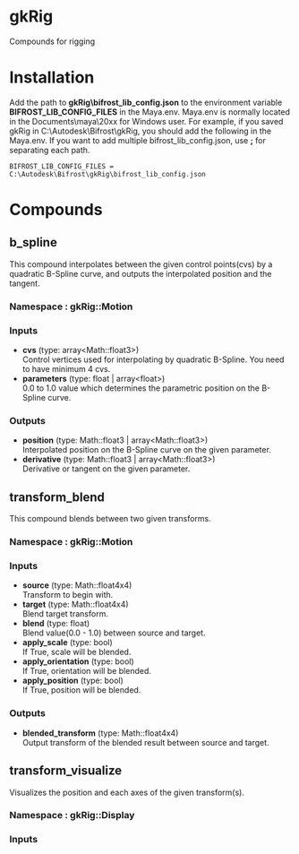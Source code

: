 # gkRig
Compounds for rigging

# Installation
Add the path to **gkRig\bifrost_lib_config.json** to the environment variable **BIFROST_LIB_CONFIG_FILES** in the Maya.env. Maya.env is normally located in the Documents\maya\20xx for Windows user.
For example, if you saved gkRig in C:\Autodesk\Bifrost\gkRig, you should add the following in the Maya.env. If you want to add multiple bifrost_lib_config.json, use **;** for separating each path.

`BIFROST_LIB_CONFIG_FILES = C:\Autodesk\Bifrost\gkRig\bifrost_lib_config.json`

# Compounds
## b_spline
This compound interpolates between the given control points(cvs) by a quadratic B-Spline curve, and outputs the interpolated position and the tangent.
### Namespace : gkRig::Motion
### Inputs

  - **cvs** (type: array\<Math::float3\>)<br>
    Control vertices used for interpolating by quadratic B-Spline. You need to have minimum 4 cvs.
  - **parameters** (type: float | array\<float\>)<br>
    0.0 to 1.0 value which determines the parametric position on the B-Spline curve.
  
### Outputs
  - **position** (type: Math::float3 | array\<Math::float3\>)<br>
    Interpolated position on the B-Spline curve on the given parameter.
  - **derivative** (type: Math::float3 | array\<Math::float3\>)<br>
    Derivative or tangent on the given parameter.

## transform_blend
This compound blends between two given transforms.
### Namespace : gkRig::Motion
### Inputs

 - **source** (type: Math::float4x4)<br>
   Transform to begin with.
 - **target** (type: Math::float4x4)<br>
   Blend target transform.
 - **blend** (type: float)<br>
   Blend value(0.0 - 1.0) between source and target.
 - **apply_scale** (type: bool)<br>
   If True, scale will be blended.
 - **apply_orientation** (type: bool)<br>
   If True, orientation will be blended.
 - **apply_position** (type: bool)<br>
   If True, position will be blended.

### Outputs
 - **blended_transform** (type: Math::float4x4)<br>
   Output transform of the blended result between source and target.

## transform_visualize
Visualizes the position and each axes of the given transform(s).
### Namespace : gkRig::Display
### Inputs


